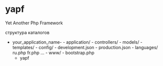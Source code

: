 yapf
====

Yet Another Php Framework

структура каталогов

  -	your_application_name-
		-	application/
			-	controllers/
			-	models/
			-	templates/
		-	config/
			-	development.json
			-	production.json
		-	languages/
			ru.php
			fr.php
			...
		-	www/
		-	bootstrap.php
	-	yapf
